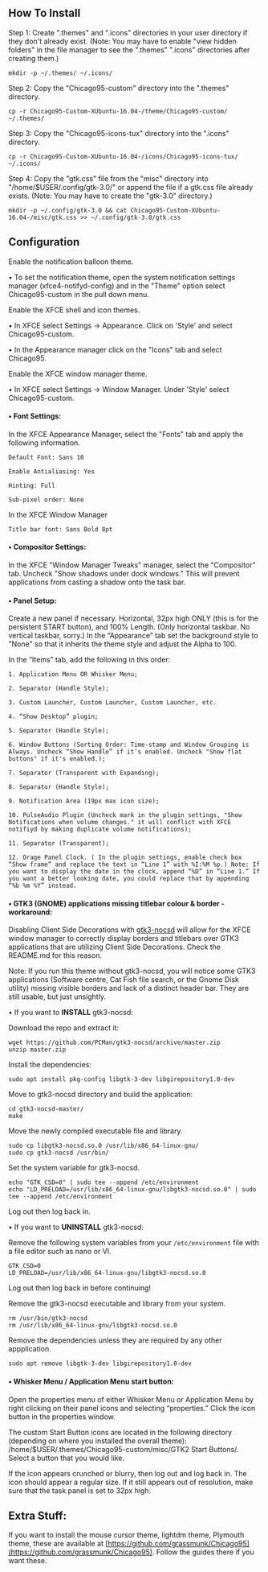 ## How To Install

Step 1: Create ".themes" and ".icons" directories  in your user directory if they don't already exist.
(Note: You may have to enable "view hidden folders" in the file manager to see the ".themes" ".icons" directories after creating them.)

    mkdir -p ~/.themes/ ~/.icons/

Step 2: Copy the "Chicago95-custom" directory into the ".themes" directory.

    cp -r Chicago95-Custom-XUbuntu-16.04-/theme/Chicago95-custom/ ~/.themes/

Step 3: Copy the "Chicago95-icons-tux" directory into the ".icons" directory.

    cp -r Chicago95-Custom-XUbuntu-16.04-/icons/Chicago95-icons-tux/ ~/.icons/

Step 4: Copy the "gtk.css" file from the "misc" directory into "/home/$USER/.config/gtk-3.0/" or append the file if a gtk.css file already exists.
(Note: You may have to create the "gtk-3.0" directory.)

    mkdir -p ~/.config/gtk-3.0 && cat Chicago95-Custom-XUbuntu-16.04-/misc/gtk.css >> ~/.config/gtk-3.0/gtk.css

## Configuration

Enable the notification balloon theme.

• To set the notification theme, open the system notification settings manager (xfce4-notifyd-config) and in the "Theme" option select Chicago95-custom in the pull down menu.

Enable the XFCE shell and icon themes.

• In XFCE select Settings -> Appearance. Click on 'Style' and select Chicago95-custom.

• In the Appearance manager click on the "Icons" tab and select Chicago95.

Enable the XFCE window manager theme.

• In XFCE select Settings -> Window Manager. Under 'Style' select Chicago95-custom.

#### • Font Settings:

In the XFCE Appearance Manager, select the "Fonts" tab and apply the following information.

    Default Font: Sans 10

    Enable Antialiasing: Yes

    Hinting: Full

    Sub-pixel order: None

In the XFCE Window Manager

    Title bar font: Sans Bold 8pt

#### • Compositor Settings:

In the XFCE "Window Manager Tweaks" manager, select the "Compositor" tab. Uncheck "Show shadows under dock windows." This will prevent applications from casting a shadow onto the task bar.

#### • Panel Setup:

Create a new panel if necessary. Horizontal, 32px high ONLY (this is for the persistent START button), and 100% Length. (Only horizontal taskbar. No vertical taskbar, sorry.) In the “Appearance” tab set the background style to "None" so that it inherits the theme style and adjust the Alpha to 100.

In the “Items” tab, add the following in this order:

    1. Application Menu OR Whisker Menu; 

    2. Separator (Handle Style); 

    3. Custom Launcher, Custom Launcher, Custom Launcher, etc.

    4. “Show Desktop” plugin; 

    5. Separator (Handle Style); 

    6. Window Buttons (Sorting Order: Time-stamp and Window Grouping is Always. Uncheck “Show Handle” if it’s enabled. Uncheck "Show flat buttons" if it's enabled.); 

    7. Separator (Transparent with Expanding); 

    8. Separator (Handle Style); 

    9. Notification Area (19px max icon size); 

    10. PulseAudio Plugin (Uncheck mark in the plugin settings, "Show Notifications when volume changes." it will conflict with XFCE notifiyd by making duplicate volume notifications); 

    11. Separator (Transparent); 

    12. Orage Panel Clock. ( In the plugin settings, enable check box “Show frame” and replace the text in “Line 1” with %I:%M %p.) Note: If you want to display the date in the clock, append “%D” in “Line 1.” If you want a better looking date, you could replace that by appending “%b %m %Y” instead.

#### • GTK3 (GNOME) applications missing titlebar colour & border - workaround:
Disabling Client Side Decorations with [gtk3-nocsd](https://github.com/PCMan/gtk3-nocsd) will allow for the XFCE window manager to correctly display borders and titlebars over GTK3 applications that are utilizing Client Side Decorations. Check the README.md for this reason.

Note: If you run this theme without gtk3-nocsd, you will notice some GTK3 applications (Software centre, Cat Fish file search, or the Gnome Disk utility) missing visible borders and lack of a distinct header bar. They are still usable, but just unsightly.

• If you want to **INSTALL** gtk3-nocsd:

Download the repo and extract it:

    wget https://github.com/PCMan/gtk3-nocsd/archive/master.zip
    unzip master.zip

Install the dependencies:

    sudo apt install pkg-config libgtk-3-dev libgirepository1.0-dev

Move to gtk3-nocsd directory and build the application:

    cd gtk3-nocsd-master/
    make

Move the newly compiled executable file and library.

    sudo cp libgtk3-nocsd.so.0 /usr/lib/x86_64-linux-gnu/
    sudo cp gtk3-nocsd /usr/bin/

Set the system variable for gtk3-nocsd.

    echo "GTK_CSD=0" | sudo tee --append /etc/environment
    echo "LD_PRELOAD=/usr/lib/x86_64-linux-gnu/libgtk3-nocsd.so.0" | sudo tee --append /etc/environment

Log out then log back in.

• If you want to **UNINSTALL** gtk3-nocsd:

Remove the following system variables from your `/etc/environment` file with a file editor such as nano or VI.

    GTK_CSD=0
    LD_PRELOAD=/usr/lib/x86_64-linux-gnu/libgtk3-nocsd.so.0

Log out then log back in before continuing!

Remove the gtk3-nocsd executable and library from your system.

    rm /usr/bin/gtk3-nocsd
    rm /usr/lib/x86_64-linux-gnu/libgtk3-nocsd.so.0

Remove the dependencies unless they are required by any other appplication.

    sudo apt remove libgtk-3-dev libgirepository1.0-dev

#### • Whisker Menu / Application Menu start button:

Open the properties menu of either Whisker Menu or Application Menu by right clicking on their panel icons and selecting “properties.” Click the icon button in the properties window. 

The custom Start Button icons are located in the following directory (depending on where you installed the overall theme): /home/$USER/.themes/Chicago95-custom/misc/GTK2 Start Buttons/. Select a button that you would like.

If the icon appears crunched or blurry, then log out and log back in. The icon should appear a regular size. If it still appears out of resolution, make sure that the task panel is set to 32px high.

## Extra Stuff:

If you want to install the mouse cursor theme, lightdm theme, Plymouth theme, these are available at [https://github.com/grassmunk/Chicago95](https://github.com/grassmunk/Chicago95). Follow the guides there if you want these.
